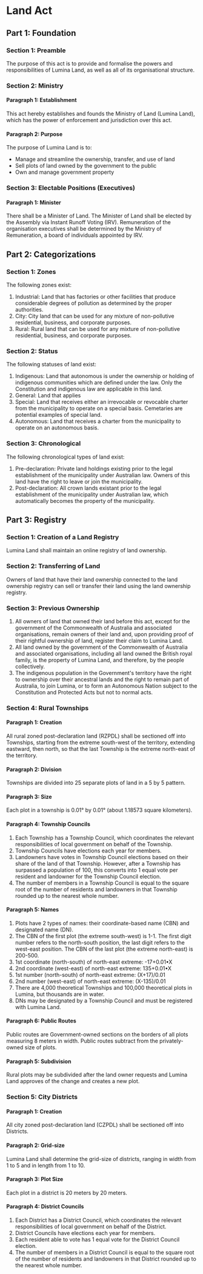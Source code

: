 # Land Act


## Part 1: Foundation

### Section 1: Preamble
The purpose of this act is to provide and formalise the powers and responsibilities of Lumina Land, as well as all of its organisational structure.

### Section 2: Ministry

#### Paragraph 1: Establishment
This act hereby establishes and founds the Ministry of Land (Lumina Land), which has the power of enforcement and jurisdiction over this act.

#### Paragraph 2: Purpose
The purpose of Lumina Land is to: 

- Manage and streamline the ownership, transfer, and use of land
- Sell plots of land owned by the government to the public
- Own and manage government property

### Section 3: Electable Positions (Executives)

#### Paragraph 1: Minister
There shall be a Minister of Land. The Minister of Land shall be elected by the Assembly via Instant Runoff Voting (IRV). Remuneration of the organisation executives shall be determined by the Ministry of Remuneration, a board of individuals appointed by IRV.


## Part 2: Categorizations

### Section 1: Zones
The following zones exist:
1. Industrial: Land that has factories or other facilities that produce considerable degrees of pollution as determined by the proper authorities.
2. City: City land that can be used for any mixture of non-pollutive residential, business, and corporate purposes.
4. Rural: Rural land that can be used for any mixture of non-pollutive residential, business, and corporate purposes.

### Section 2: Status
The following statuses of land exist:
1. Indigenous: Land that autonomous is under the ownership or holding of indigenous communities which are defined under the law. Only the Constitution and indigenous law are applicable in this land.
2. General: Land that applies
3. Special: Land that receives either an irrevocable or revocable charter from the municipality to operate on a special basis. Cemetaries are potential examples of special land.
4. Autonomous: Land that receives a charter from the municipality to operate on an autonomous basis.

### Section 3: Chronological
The following chronological types of land exist:
1. Pre-declaration: Private land holdings existing prior to the legal establishment of the municipality under Australian law. Owners of this land have the right to leave or join the municipality.
2. Post-declaration: All crown lands existant prior to the legal establishment of the municipality under Australian law, which automatically becomes the property of the municipality.


## Part 3: Registry

### Section 1: Creation of a Land Registry
Lumina Land shall maintain an online registry of land ownership.

### Section 2: Transferring of Land
Owners of land that have their land ownership connected to the land ownership registry can sell or transfer their land using the land ownership registry.

### Section 3: Previous Ownership
1. All owners of land that owned their land before this act, except for the government of the Commonwealth of Australia and associated organisations, remain owners of their land and, upon providing proof of their rightful ownership of land, register their claim to Lumina Land.
2. All land owned by the government of the Commonwealth of Australia and associated organisations, including all land owned the British royal family, is the property of Lumina Land, and therefore, by the people collectively.
3. The indigenous population in the Government's territory have the right to ownership over their ancestral lands and the right to remain part of Australia, to join Lumina, or to form an Autonomous Nation subject to the Constitution and Protected Acts but not to normal acts.

### Section 4: Rural Townships

#### Paragraph 1: Creation
All rural zoned post-declaration land (RZPDL) shall be sectioned off into Townships, starting from the extreme south-west of the territory, extending eastward, then north, so that the last Township is the extreme north-east of the territory.

#### Paragraph 2: Division
Townships are divided into 25 separate plots of land in a 5 by 5 pattern.

#### Paragraph 3: Size
Each plot in a township is 0.01° by 0.01° (about 1.18573 square kilometers).

#### Paragraph 4: Township Councils
1. Each Township has a Township Council, which coordinates the relevant responsibilities of local government on behalf of the Township.
2. Township Councils have elections each year for members.
3. Landowners have votes in Township Council elections based on their share of the land of that Township. However, after a Township has surpassed a population of 100, this converts into 1 equal vote per resident and landowner for the Township Council election.
4. The number of members in a Township Council is equal to the square root of the number of residents and landowners in that Township rounded up to the nearest whole number.

#### Paragraph 5: Names
1. Plots have 2 types of names: their coordinate-based name (CBN) and designated name (DN).
2. The CBN of the first plot (the extreme south-west) is 1-1. The first digit number refers to the north-south position, the last digit refers to the west-east position. The CBN of the last plot (the extreme north-east) is 200-500.
  1. 1st coordinate (north-south) of north-east extreme: -17+0.01•X
  2. 2nd coordinate (west-east) of north-east extreme: 135+0.01•X
  3. 1st number (north-south) of north-east extreme: (X+17)/0.01
  4. 2nd number (west-east) of north-east extreme: (X-135)/0.01
4. There are 4,000 theoretical Townships and 100,000 theoretical plots in Lumina, but thousands are in water.
5. DNs may be designated by a Township Council and must be registered with Lumina Land.

#### Paragraph 6: Public Routes
Public routes are Government-owned sections on the borders of all plots measuring 8 meters in width. Public routes subtract from the privately-owned size of plots.

#### Paragraph 5: Subdivision
Rural plots may be subdivided after the land owner requests and Lumina Land approves of the change and creates a new plot.

### Section 5: City Districts

#### Paragraph 1: Creation
All city zoned post-declaration land (CZPDL) shall be sectioned off into Districts.

#### Paragraph 2: Grid-size
Lumina Land shall determine the grid-size of districts, ranging in width from 1 to 5 and in length from 1 to 10.

#### Paragraph 3: Plot Size
Each plot in a district is 20 meters by 20 meters.

#### Paragraph 4: District Councils
1. Each District has a District Council, which coordinates the relevant responsibilities of local government on behalf of the District.
2. District Councils have elections each year for members.
3. Each resident able to vote has 1 equal vote for the District Council election.
4. The number of members in a District Council is equal to the square root of the number of residents and landowners in that District rounded up to the nearest whole number.
